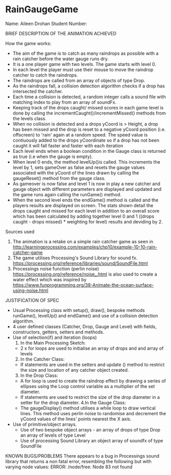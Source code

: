 # RainGaugeGame

 Name: Aileen Drohan
 Student Number: 
 
 BRIEF DESCRIPTION OF THE ANIMATION ACHIEVED
   
 How the game works:
 - The aim of the game is to catch as many raindrops as possible with a rain catcher
 before the water gauge runs dry. 
 - It is a one player game with two levels. The game starts with level 0.
 - In each level the player must use their mouse to move the raindrop catcher to 
   catch the raindrops. 
 - The raindrops are called from an array of objects of type Drop.
 - As the raindrops fall, a collision detection algorithm checks if a drop has 
 intersected the catcher.
 - Each time a collision is detected, a random integer calls a sound file with 
 matching index to play from an array of soundFx. 
 - Keeping track of the drops caught/ missed scores in each game level is done by calling 
 the incrementCaught()/incrementMissed() methods from the levels class.
 - When no collision is detected and a drops yCoord is > Height, a drop has been 
 missed and the drop is reset to a negative yCoord position (i.e. offscreen) to 'rain' 
 again at a random speed. The speed value is contiuously added to the drops 
 yCoordinate so if a drop has not been caught it will fall faster and faster with each iteration
 - Each level ends when a boolean condition in the Gauge class is returned as true
 (i.e when the gauge is empty).
 - When level 0 ends, the method levelUp()is called. This increments the level by 1,
  sets gameOver as false and resets the gauge values associated with the yCoord of 
  the lines drawn by calling the gaugeReset() method from the gauge class.
 - As gameover is now false and level 1 is now in play a new catcher and gauge object 
 with different parameters are displayed and updated and the game runs again calling 
 the runGame() method.
 - When the second level ends the endGame() method is called and the players results 
 are displayed on screen. The stats shown detail the drops caught and missed for each 
 level in addition to an overall score which has been calculated by adding together 
 level 0 and 1 ((drops caught - drops missed) * weighting for level) results and 
 deviding by 2.
 
 Sources used
 1. The animation is a retake on a simple rain catcher game as seen in 
 http://learningprocessing.com/examples/chp10/example-10-10-rain-catcher-game
 2. The game utilises Processing's Sound Library for sound fx.
 https://processing.org/reference/libraries/sound/SoundFile.html
 3. Processings noise function (perlin noise) https://processing.org/reference/noise_.html
 is also used to create a water effect which was inspired by 
 https://www.funprogramming.org/38-Animate-the-ocean-surface-using-noise.html
 
 JUSTIFICATION OF SPEC
 *   Usual Processing class with setup(), draw(), bespoke methods runGame(), levelUp() 
     and endGame() and use of a collision detection algorithm.
 *   4 user defined classes (Catcher, Drop, Gauge and Level) with fields, constructors, 
     getters, setters and methods.
 *   Use of selection(if) and iteration (loops)
     1. In the Main Processing Sketch:
       - 2 x for loops are used to initialise an array of drops and and array of levels
     2. In the Catcher Class:  
       - If statements are used in the setters and update () method 
       to restrict the size and location of any catcher object created.
     3. In the Drop Class:
       - A for loop is used to create the raindrop effect by 
       drawing a series of ellipses using the Loop control variable as a multiplier
       of the set diameter.
       - If statements are used to restrict the size of the drop diameter in a 
       setter for the drop diameter.
     4.In the Gauge Class:
       - The gaugeDisplay() method utilises a while loop to draw
       vertical lines. This method uses perlin noise to randomise and 
       decrement the yCoord values of the lines' points nearest the X axis.
*    Use of primitive/object arrays.  
     - Use of two bespoke object arrays - 
     an array of drops of type Drop 
     an array of levels of type Level
     - Use of processing Sound Library 
     an object array of soundfx of type SoundFile
       
        
 KNOWN BUGS/PROBLEMS
 There appears to a bug in Processings sound library that returns a 
 non fatal error, resembling the following but with varying node values:
 ERROR: /node/free: Node 83 not found
 
